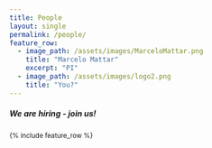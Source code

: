 ```yaml
---
title: People
layout: single
permalink: /people/
feature_row:
  - image_path: /assets/images/MarceloMattar.png
    title: "Marcelo Mattar"
    excerpt: "PI"
  - image_path: /assets/images/logo2.png
    title: "You?"
---
```


<h5> We are hiring - join us! </h5>

<small>
{% include feature_row %}

